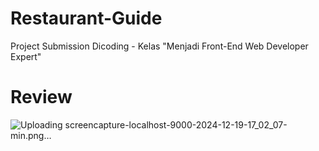 # Restaurant-Guide
Project Submission Dicoding - Kelas "Menjadi Front-End Web Developer Expert"

# Review
![Uploading screencapture-localhost-9000-2024-12-19-17_02_07-min.png…]()
